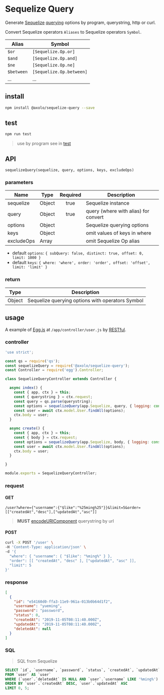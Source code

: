 # Sequelize Query

Generate [Sequelize] [querying] options by program, querystring, http or curl.

Convert Sequelize operators `Aliases` to Sequelize operators `Symbol`.

|   Alias    |          Symbol          |
| ---------- | ------------------------ |
| `$or`      | `[Sequelize.Op.or]`      |
| `$and`     | `[Sequelize.Op.and]`     |
| `$ne`      | `[Sequelize.Op.ne]`      |
| `$between` | `[Sequelize.Op.between]` |
| ...        | ...                      |

## install

```bash
npm install @axolo/sequelize-query --save
```

## test

```bash
npm run test
```

> use by program see in [test](./test/index.js)

## API

```text
sequelizeQuery(sequelize, query, options, keys, excludeOps)
```

### parameters

|    Name    |  Type  | Required |             Description              |
| ---------- | ------ | :------: | ------------------------------------ |
| sequelize  | Object |   true   | Sequelize instance                   |
| query      | Object |   true   | query (where with alias) for convert |
| options    | Object |          | Sequelize querying options           |
| keys       | Object |          | omit values of keys in where         |
| excludeOps | Array  |          | omit Sequelize Op alias              |

- default `options`: `{ subQuery: false, distinct: true, offset: 0, limit: 1000 }`
- default `keys`: `{ where: 'where', order: 'order', offset: 'offset', limit: 'limit' }`

### return

|  Type  |                   Description                    |
| ------ | ------------------------------------------------ |
| Object | Sequelize querying options with operators Symbol |

## usage

A example of [Egg.js] at `/app/controller/user.js` by [RESTful].

### controller

```js
'use strict';

const qs = require('qs');
const sequelizeQuery = require('@axolo/sequelize-query');
const Controller = require('egg').Controller;

class SequelizeQueryController extends Controller {

  async index() {
    const { app, ctx } = this;
    const { querystring } = ctx.request;
    const query = qs.parse(querystring);
    const options = sequelizeQuery(app.Sequelize, query, { logging: console.log });
    const user = await ctx.model.User.findAll(options);
    ctx.body = user;
  }

  async create() {
    const { app, ctx } = this;
    const { body } = ctx.request;
    const options = sequelizeQuery(app.Sequelize, body, { logging: console.log });
    const user = await ctx.model.User.findAll(options);
    ctx.body = user;
  }

}

module.exports = SequelizeQueryController;
```

### request

#### GET

```text
/user?where={"username":{"$like":"%25ming%25"}}&limit=5&order=[["createdAt","desc"],["updatedAt","asc"]]
```

> **MUST** [encodeURIComponent] querystring by url

#### POST

```bash
curl -X POST '/user' \
-H 'Content-Type: application/json' \
-d '{
  "where": { "username": { "$like": "%ming%" } },
  "order": [[ "createdAt", "desc" ], ["updatedAt", "asc" ]],
  "limit": 5
}'
```

### response

```json
[
  {
    "id": "e54160d0-ffa3-11e9-961a-013b0b64d1f2",
    "username": "yueming",
    "password": "password",
    "status": 0,
    "createdAt": "2019-11-05T08:11:40.000Z",
    "updatedAt": "2019-11-05T08:11:40.000Z",
    "deletedAt": null
  }
]
```

### SQL

> SQL from Sequelize

```sql
SELECT `id`, `username`, `password`, `status`, `createdAt`, `updatedAt`, `deletedAt`
FROM `user` AS `user`
WHERE (`user`.`deletedAt` IS NULL AND `user`.`username` LIKE '%ming%')
ORDER BY `user`.`createdAt` DESC, `user`.`updatedAt` ASC
LIMIT 0, 5;
```

[Sequelize]: https://sequelize.org/
[querying]: https://sequelize.org/master/manual/querying.html
[encodeURIComponent]: https://developer.mozilla.org/en-US/docs/Web/JavaScript/Reference/Global_Objects/encodeURIComponent
[Egg.js]: https://github.com/eggjs/egg
[RESTful]: https://eggjs.org/zh-cn/tutorials/restful.html
